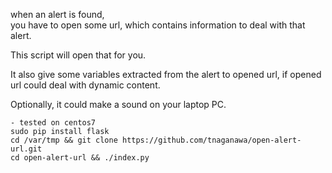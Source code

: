 when an alert is found,  
you have to open some url, which contains information to deal with that alert.

This script will open that for you.

It also give some variables extracted from the alert to opened url, if opened url could deal with dynamic content. 

Optionally, it could make a sound on your laptop PC.


````
- tested on centos7
sudo pip install flask
cd /var/tmp && git clone https://github.com/tnaganawa/open-alert-url.git
cd open-alert-url && ./index.py
````
